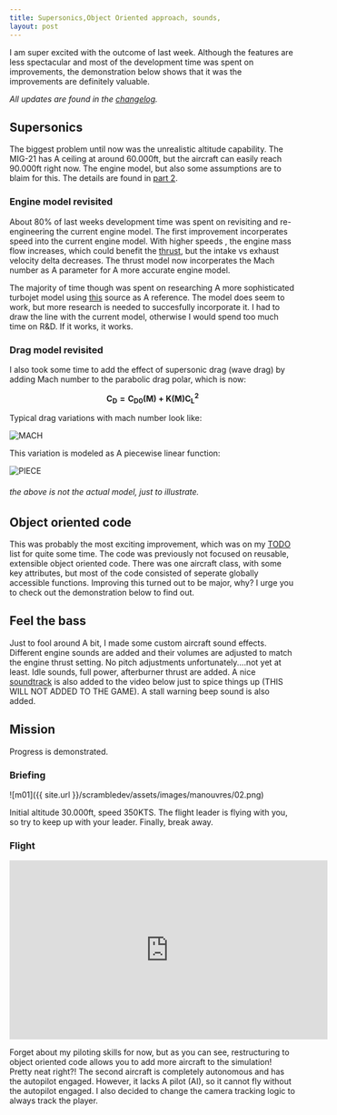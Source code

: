 ```yaml
---
title: Supersonics,Object Oriented approach, sounds,
layout: post
---
```


I am super excited with the outcome of last week. Although the features are less spectacular and most of the development time was spent on improvements, the demonstration below shows that it was the improvements are definitely valuable.

*All updates are found in the [changelog](/scrambledev/2017/10/01/changelog.html).*

## Supersonics

The biggest problem until now was the unrealistic altitude capability. The MIG-21 has A ceiling at around 60.000ft, but the aircraft can easily reach 90.000ft right now.
The engine model, but also some assumptions  are to blaim for this. The details are found in [part 2](/scrambledev/2017/04/01/development-part-xx-eom-basic-atmosphere.html).

### Engine model revisited

About 80% of last weeks development time was spent on revisiting and re-engineering the current engine model. The first improvement incorperates speed into the current engine model.  With higher speeds , the engine mass flow increases, which could benefit the [thrust](https://www.grc.nasa.gov/www/k-12/airplane/thrsteq.html), but the intake vs exhaust velocity delta decreases.  The thrust model now incorperates the Mach number as A parameter for A more accurate engine model. 

The majority of time though was spent on researching A more sophisticated turbojet model using [this](https://web.stanford.edu/~cantwell/AA283_Course_Material/AA283_Course_Notes/AA283_Aircraft_and_Rocket_Propulsion_Ch_04_BJ_Cantwell.pdf) source as A reference. The model does seem to work, but more research is needed to succesfully incorporate it. I had to draw the line with the current model, otherwise I would spend too much time on R&D. If it works, it works. 

### Drag model revisited

I also took some time to add the effect of supersonic drag (wave drag) by adding Mach number to the parabolic drag polar, which is now:

$$\boldsymbol{C_D= C_{D0}(M) + K(M) C_L^2}$$

Typical drag variations with mach number look like:

![MACH](https://www.theairlinepilots.com/forumarchive/principlesofflight/wavedrag.jpg)

This variation is modeled as A piecewise linear function:

![PIECE](http://www.rusnauka.com/5_SWMN_2012/Matemathics/4_101389.doc.files/image109.jpg)

###### the above is not the actual model, just to illustrate.

## Object oriented code

This was probably the most exciting improvement, which was on my [TODO](/scrambledev/2017/10/01/changelog.html) list for quite some time. The code was previously not focused on reusable, extensible object oriented code. There was one aircraft class, with some key attributes, but most of the code consisted of seperate globally accessible functions.  Improving this turned out to be major, why? I urge you to check out the demonstration below to find out.

## Feel the bass

Just to fool around A bit, I made some custom aircraft sound effects. Different engine sounds are added and their volumes are adjusted to match the engine thrust setting. No pitch adjustments unfortunately....not yet at least. Idle sounds, full power, afterburner thrust are added. A nice [soundtrack](https://www.youtube.com/watch?v=L9epcjTej7E) is also added to the video below just to spice things up (THIS WILL NOT ADDED TO THE GAME). A stall warning beep sound is also added.

## Mission

Progress is demonstrated.

### Briefing

![m01]({{ site.url }}/scrambledev/assets/images/manouvres/02.png)

Initial altitude 30.000ft, speed 350KTS. The flight leader is flying with you, so try to keep up with your leader. Finally, break away.

### Flight

<iframe width="560" height="315" src="https://www.youtube.com/embed/WTg3_xKTTW0?rel=0" frameborder="0" gesture="media" allowfullscreen></iframe>

Forget about my piloting skills for now, but as you can see, restructuring to object oriented code allows you to add more aircraft to the simulation! Pretty neat  right?! The second aircraft is completely autonomous and has the autopilot engaged. However, it lacks A pilot (AI), so it cannot fly without the autopilot engaged. I also decided to change the camera tracking logic to always track the player.